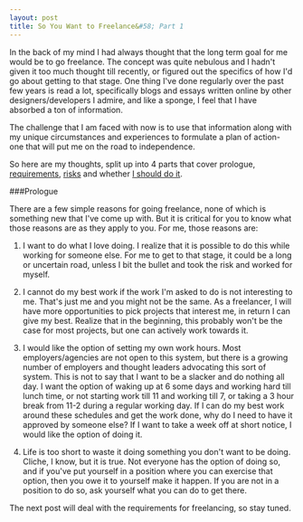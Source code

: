 ```yaml
---
layout: post
title: So You Want to Freelance&#58; Part 1
---
```


In the back of my mind I had always thought that the long term goal for me would be to go freelance. The concept was quite nebulous and I hadn't given it too much thought till recently, or figured out the specifics of how I'd go about getting to that stage. One thing I've done regularly over the past few years is read a lot, specifically blogs and essays written online by other designers/developers I admire, and like a sponge, I feel that I have absorbed a ton of information.

The challenge that I am faced with now is to use that information along with my unique circumstances and experiences to formulate a plan of action- one that will put me on the road to independence.

So here are my thoughts, split up into 4 parts that cover prologue, [requirements](/writing/freelance-2), [risks](/writing/freelance-3) and whether [I should do it](/writing/freelance-4).

###Prologue

There are a few simple reasons for going freelance, none of which is something new that I've come up with. But it is critical for you to know what those reasons are as they apply to you. For me, those reasons are:

1. I want to do what I love doing. I realize that it is possible to do this while working for someone else. For me to get to that stage, it could be a long or uncertain road, unless I bit the bullet and took the risk and worked for myself.

2. I cannot do my best work if the work I'm asked to do is not interesting to me. That's just me and you might not be the same. As a freelancer, I will have more opportunities to pick projects that interest me, in return I can give my best. Realize that in the beginning, this probably won't be the case for most projects, but one can actively work towards it. 

3. I would like the option of setting my own work hours. Most employers/agencies are not open to this system, but there is a growing number of employers and thought leaders advocating this sort of system. This is not to say that I want to be a slacker and do nothing all day. I want the option of waking up at 6 some days and working hard till lunch time, or not starting work till 11 and working till 7, or taking a 3 hour break from 11-2 during a regular working day. If I can do my best work around these schedules and get the work done, why do I need to have it approved by someone else? If I want to take a week off at short notice, I would like the option of doing it.

4. Life is too short to waste it doing something you don't want to be doing. Cliche, I know, but it is true. Not everyone has the option of doing so, and if you've put yourself in a position where you can exercise that option, then you owe it to yourself make it happen. If you are not in a position to do so, ask yourself what you can do to get there.

The next post will deal with the requirements for freelancing, so stay tuned.
